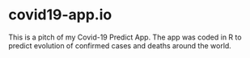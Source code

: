 # covid19-app.io
This is a pitch of my Covid-19 Predict App. The app was coded in R to predict evolution of confirmed cases and deaths around the world.
